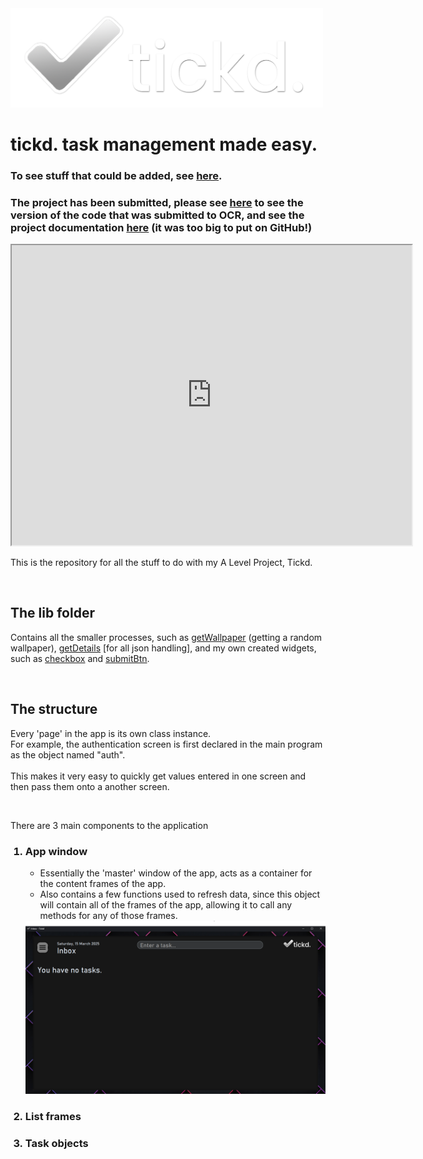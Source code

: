 <img src="logo//blackBGLogo.png" width=500>
<h1>tickd. task management made easy.</h1>

<h3>To see stuff that could be added, see <a href="ideas.md">here</a>.</h3>
<h3>The project has been submitted, please see <a href="https://github.com/therealmog/A2_Project/tree/335804a6c9aa72e6472663cad339ea22483fd33b" target="_blank">here</a> to see the version of the code that was submitted to OCR, and see the project documentation <a href="https://drive.google.com/file/d/1bncJgfuthEGVeOWDF_zf7tUzepB3hU95/view?usp=sharing" target="_blank">here</a> (it was too big to put on GitHub!)</h3>

<iframe src="https://drive.google.com/file/d/1bncJgfuthEGVeOWDF_zf7tUzepB3hU95/preview" width="640" height="480" allow="autoplay"></iframe>
<p>This is the repository for all the stuff to do with my A Level Project, Tickd.</p>
<br>

<h2>The <b>lib</b> folder</h2>
<p>Contains all the smaller processes, such as <a href="lib//getWallpaper.py">getWallpaper</a> (getting a random wallpaper), <a href="lib//getDetails.py">getDetails</a> [for all json handling], and my own created widgets, such as <a href="lib//checkbox_customTk.py">checkbox</a> and <a href="lib//submitBtn.py">submitBtn</a>.</p>
<br>

<h2>The structure</h2>
<p>Every 'page' in the app is its own class instance.<br>For example, the authentication screen is first declared in the main program as the object named "auth".<br><br>This makes it very easy to quickly get values entered in one screen and then pass them onto a another screen.</p>

<br>

<p>There are 3 main components to the application</p>
<ol>
  <h3><li>App window</li></h3>
  <ul>
    <li>Essentially the 'master' window of the app, acts as a container for the content frames of the app.</li>
    <li>Also contains a few functions used to refresh data, since this object will contain all of the frames of the app, allowing it to call any methods for any of those frames.</li>
  </ul>
  <img src="sample_imgs//appwindow.png" width=700>
  <h3><li>List frames</li></h3>
  <h3><li>Task objects</li></h3>
</ol>
